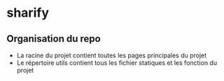 # sharify

## Organisation du repo

 - La racine du projet contient toutes les pages principales du projet
 - Le répertoire utils contient tous les fichier statiques et les fonction du projet
